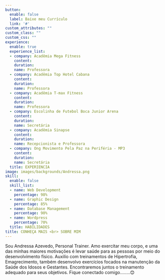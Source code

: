 ```yaml
---
button:
  enable: false
  label: Baixe meu Currículo
  link: '#'
custom_attributes: ""
custom_class: ""
custom_css: ""
experience:
  enable: true
  experience_list:
  - company: Acadêmia Mega Fitness
    content: 
    duration: 
    name: Professora
  - company: Acadêmia Top Hotel Cabana
    content: 
    duration: 
    name: Professora
  - company: Acadêmia T-max Fitness
    content: 
    duration:
    name: Professora
  - company: Escolinha de Futebol Boca Junior Arena
    content: 
    duration:
    name: Secretária
  - company: Acadêmia Sinapse
    content: 
    duration:
    name: Recepcionista e Professora
  - company: Ong Movimento Pela Paz na Periféria - MP3
    content: 
    duration:
    name: Secretária
  title: EXPERIENCIA
image: images/backgrounds/Andressa.png
skill:
  enable: false
  skill_list:
  - name: Web Development
    percentage: 98%
  - name: Graphic Design
    percentage: 85%
  - name: Database Management
    percentage: 90%
  - name: Wordpress
    percentage: 70%
  title: HABILIDADES
title: CONHEÇA MAIS <br> SOBRE MIM
---
```


Sou Andressa Azevedo, Personal Trainer. Amo exercitar meu corpo, e uma das minhas maiores motivações é levar saúde para as pessoas por meio do desenvolvimento físico. Auxilío com treinamentos de Hipertrofia, Emagrecimento, também desenvolvo exercícios focados na manutenção da Saúde dos Idosos e Gestantes. Encontraremos juntos o treinamento adequado para seus objetivos. Fique conectado comigo........😊